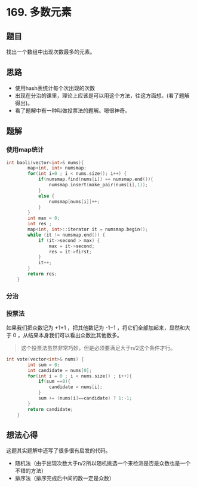# 169. 多数元素
## 题目
找出一个数组中出现次数最多的元素。
## 思路
- 使用hash表统计每个次出现的次数
- 出现在分治的课里，理论上应该是可以用这个方法，往这方面想。(看了题解得出)。
- 看了题解中有一种叫做投票法的题解。嗯很神奇。
## 题解
### 使用map统计
```c
int baoli(vector<int>& nums){
        map<int, int> numsmap;
        for(int i=0 ; i < nums.size(); i++) {
            if(numsmap.find(nums[i]) == numsmap.end()){
                numsmap.insert(make_pair(nums[i],1));
            }
            else {
                numsmap[nums[i]]++;
            }  
        }
        int max = 0;
        int res ;
        map<int, int>::iterator it = numsmap.begin();
        while (it != numsmap.end()) {
            if (it->second > max) {
                max = it->second;
                res = it->first;
            }
            it++;
        }
        return res;
    }
```
### 分治
### 投票法
如果我们把众数记为 +1+1 ，把其他数记为 -1−1 ，将它们全部加起来，显然和大于 0 ，从结果本身我们可以看出众数比其他数多。
> 这个投票法虽然非常巧妙，但是必须要满足大于n/2这个条件才行。
```c
int vote(vector<int>& nums) {
        int sum = 0;
        int candidate = nums[0];
        for(int i = 0 ; i < nums.size() ; i++){
            if(sum ==0){
                candidate = nums[i];
            }
            sum += (nums[i]==candidate) ? 1:-1;
        }
        return candidate;
    }
```

## 想法心得
这题其实题解中还写了很多很有启发的代码。
- 随机法（由于出现次数大于n/2所以随机挑选一个来检测是否是众数也是一个不错的方法）
- 排序法（排序完成后中间的数一定是众数）

